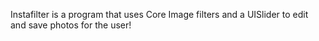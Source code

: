Instafilter is a program that uses Core Image filters and a UISlider to edit and save photos for the user!
